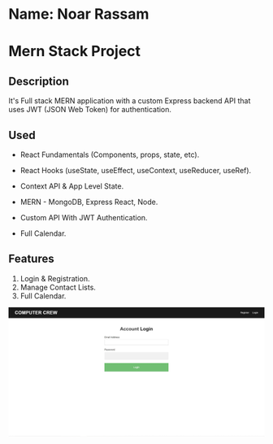 # Name: Noar Rassam

# Mern Stack Project

## Description
It's Full stack MERN application with a custom Express backend API that uses JWT (JSON Web Token) for authentication.

## Used
* React Fundamentals (Components, props, state, etc).

* React Hooks (useState, useEffect, useContext, useReducer, useRef).

* Context API & App Level State.

* MERN - MongoDB, Express React, Node.

* Custom API With JWT Authentication.

* Full Calendar.

## Features
1. Login & Registration.
2. Manage Contact Lists.
3. Full Calendar.

![](./images/1.jpg)





